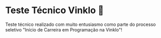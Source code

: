 # Teste Técnico Vinklo 🎁

Teste técnico realizado com muito entusiasmo como parte do processo seletivo "Início de Carreira em Programação na Vinklo"!
